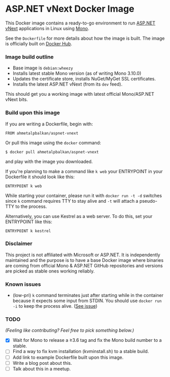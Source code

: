 # ASP.NET vNext Docker Image

This Docker image contains a ready-to-go environment to run [ASP.NET vNext][vnext] applications in Linux using [Mono][mono].

See the `Dockerfile` for more details about how the image is built. The image is officially built on [Docker Hub][hub-link].

### Image build outline

* Base image is `debian:wheezy`
* Installs latest stable Mono version (as of writing Mono 3.10.0)
* Updates the certificate store, installs NuGet/MyGet SSL certificates.
* Installs the latest ASP.NET vNext (from its `dev` feed).

This should get you a working image with latest official Mono/ASP.NET vNext bits. 

### Build upon this image

If you are writing a Dockerfile, begin with:

    FROM ahmetalpbalkan/aspnet-vnext

Or pull this image using the `docker` command:

    $ docker pull ahmetalpbalkan/aspnet-vnext

and play with the image you downloaded.

If you're planning to make a command like `k web` your ENTRYPOINT in your Dockerfile it should look
like this:

    ENTRYPOINT k web

While starting your container, please run it with `docker run -t -d` switches since `k` command requires
TTY to stay alive and `-t` will attach a pseudo-TTY to the process.

Alternatively, you can use Kestrel as a web server. To do this, set your ENTRYPOINT like this:

    ENTRYPOINT k kestrel

### Disclaimer

This project is not affiliated with Microsoft or ASP.NET. It is independently maintained and the purpose
is to have a base Docker image where binaries are coming from official Mono & ASP.NET GitHub repositories
and versions are picked as stable ones working reliably.

### Known issues

* (low-pri) `k` command terminates just after starting while in the container because it expects some input
from STDIN. You should use `docker run -i` to keep the process alive. ([See issue](https://github.com/aspnet/Hosting/issues/59))

### TODO

*(Feeling like contributing? Feel free to pick something below.)*

- [x] Wait for Mono to release a ≥3.6 tag and fix the Mono build number to a stable.
- [ ] Find a way to fix kvm installation (kvminstall.sh) to a stable build.
- [ ] Add link to example Dockerfile built upon this image.
- [ ] Write a blog post about this.
- [ ] Talk about this in a meetup.

[mono]: https://github.com/mono/mono
[hub-link]: https://registry.hub.docker.com/u/ahmetalpbalkan/aspnet-vnext/
[vnext]: http://www.asp.net/vnext
